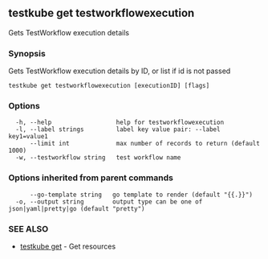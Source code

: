 ## testkube get testworkflowexecution

Gets TestWorkflow execution details

### Synopsis

Gets TestWorkflow execution details by ID, or list if id is not passed

```
testkube get testworkflowexecution [executionID] [flags]
```

### Options

```
  -h, --help                  help for testworkflowexecution
  -l, --label strings         label key value pair: --label key1=value1
      --limit int             max number of records to return (default 1000)
  -w, --testworkflow string   test workflow name
```

### Options inherited from parent commands

```
      --go-template string   go template to render (default "{{.}}")
  -o, --output string        output type can be one of json|yaml|pretty|go (default "pretty")
```

### SEE ALSO

* [testkube get](testkube_get.md)	 - Get resources

